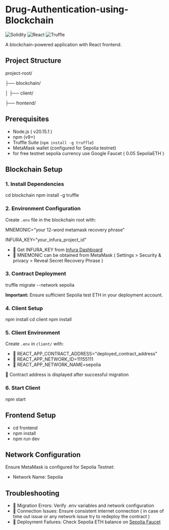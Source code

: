
# Drug-Authentication-using-Blockchain

![Solidity](https://img.shields.io/badge/Solidity-%23363636.svg?logo=solidity&logoColor=white)
![React](https://img.shields.io/badge/React-20232A?logo=react&logoColor=61DAFB)
![Truffle](https://img.shields.io/badge/Truffle-3A2E24?logo=truffle&logoColor=white)

A blockchain-powered application with React frontend.

## Project Structure

project-root/

├── blockchain/

│   ├── client/

├── frontend/    


## Prerequisites
- Node.js ( v20.15.1 ) 
- npm (v9+)
- Truffle Suite (`npm install -g truffle`)
- MetaMask wallet (configured for Sepolia testnet)
- for free testnet sepolia currency use Google Faucet ( 0.05 SepoliaETH )

## Blockchain Setup

### 1. Install Dependencies

cd blockchain
npm install -g truffle

### 2. Environment Configuration
Create `.env` file in the blockchain root with:

MNEMONIC="your 12-word metamask recovery phrase"

INFURA_KEY="your_infura_project_id"

- 🔑 Get INFURA_KEY from [Infura Dashboard](https://infura.io/)
- 🔑 MNEMONIC can be obtained from MetaMask ( Settings > Security & privacy > Reveal Secret Recovery Phrase )

### 3. Contract Deployment

truffle migrate --network sepolia

**Important:** Ensure sufficient Sepolia test ETH in your deployment account.

### 4. Client Setup

npm install
cd client
npm install


### 5. Client Environment
Create `.env` in `client/` with:

- 🔑 REACT_APP_CONTRACT_ADDRESS="deployed_contract_address"
- 🔑 REACT_APP_NETWORK_ID=11155111
- 🔑 REACT_APP_NETWORK_NAME=sepolia

📝 Contract address is displayed after successful migration

### 6. Start Client

npm start


## Frontend Setup


- cd frontend
- npm install
- npm run dev


## Network Configuration

Ensure MetaMask is configured for Sepolia Testnet:
- Network Name: Sepolia

  

## Troubleshooting
- 🚨 Migration Errors: Verify .env variables and network configuration
- 🔗 Connection Issues: Ensure consistent internet connection ( in case of time out issue or any network issue try to redeploy the contract )
- 💸 Deployment Failures: Check Sepolia ETH balance on [Sepolia Faucet](https://sepoliafaucet.com/)
